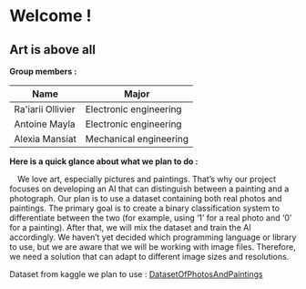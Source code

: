 # **Welcome !**
## Art is above all

**Group members :**

|        Name       |        Major           |
|-------------------|------------------------|
| Ra'iarii Ollivier | Electronic engineering |
| Antoine Mayla     | Electronic engineering |
| Alexia Mansiat    | Mechanical engineering |


**Here is a quick glance about what we plan to do :**

&emsp;We love art, especially pictures and paintings. That’s why our project focuses on developing an AI that can distinguish between a painting and a photograph.
Our plan is to use a dataset containing both real photos and paintings. The primary goal is to create a binary classification system to differentiate between the two (for example, using ‘1’ for a real photo and ‘0’ for a painting). After that, we will mix the dataset and train the AI accordingly. We haven’t yet decided which programming language or library to use, but we are aware that we will be working with image files. Therefore, we need a solution that can adapt to different image sizes and resolutions.


Dataset from kaggle we plan to use : [DatasetOfPhotosAndPaintings](https://www.kaggle.com/datasets/iiplutocrat45ii/painting-vs-photograph-classification-dataset)










